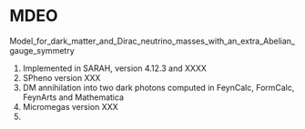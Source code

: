 # MDEO

Model_for_dark_matter_and_Dirac_neutrino_masses_with_an_extra_Abelian_gauge_symmetry

1. Implemented in SARAH, version 4.12.3 and XXXX
2. SPheno version XXX
3. DM annihilation into two dark photons computed in FeynCalc, FormCalc, FeynArts and Mathematica
4. Micromegas version XXX
5. 

